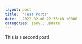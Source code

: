 ```yaml
---
layout: post
title:  "Test Post!"
date:   2022-02-06 22:35:00 +0000
categories: jekyll update
---
```

This is a second post!
